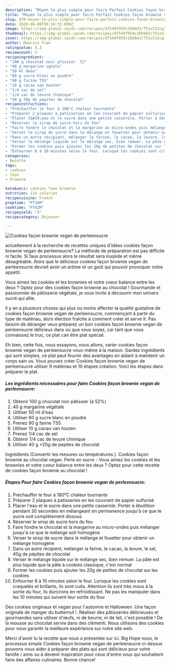 ```yaml
---
description: "Moyen le plus simple pour faire Parfait Cookies façon brownie vegan de perleensucre"
title: "Moyen le plus simple pour faire Parfait Cookies façon brownie vegan de perleensucre"
slug: 870-moyen-le-plus-simple-pour-faire-parfait-cookies-facon-brownie-vegan-de-perleensucre
date: 2020-06-09T09:19:33.099Z
image: https://img-global.cpcdn.com/recipes/d7549f959c26b9d3/751x532cq70/cookies-facon-brownie-vegan-de-perleensucre-photo-principale-de-la-recette.jpg
thumbnail: https://img-global.cpcdn.com/recipes/d7549f959c26b9d3/751x532cq70/cookies-facon-brownie-vegan-de-perleensucre-photo-principale-de-la-recette.jpg
cover: https://img-global.cpcdn.com/recipes/d7549f959c26b9d3/751x532cq70/cookies-facon-brownie-vegan-de-perleensucre-photo-principale-de-la-recette.jpg
author: Maurice Tran
ratingvalue: 4.3
reviewcount: 5
recipeingredient:
- "100 g chocolat noir ptissier  52"
- "40 g margarine vgtale"
- "50 ml deau"
- "60 g sucre blanc en poudre"
- "90 g farine T55"
- "10 g cacao van houten"
- "1/4 cac de sel"
- "1/4 cac de levure chimique"
- "40 g 20g de pepites de chocolat"
recipeinstructions:
- "Préchauffer le four à 180°C chaleur tournante"
- "Préparer 2 plaques à patisseries en les couvrant de papier sulfurisé"
- "Placer l&#39;eau et le sucre dans une petite casserole. Porter à ébullition pendant 30 secondes en mélangeant en permanence jusqu&#39;à ce que le sucre soit complètement dissous"
- "Réserver le sirop de sucre hors du feu"
- "Faire fondre le chocolat et la margarine au micro-ondes puis mélanger jusqu&#39;à ce que le mélange soit homogène"
- "Verser le sirop de sucre dans le mélange et fouetter pour obtenir un mélange homogène"
- "Dans un autre récipient, mélanger la farine, le cacao, la levure, le sel, 40g de pépites de chocolat"
- "Verser le mélange liquide sur le mélange sec, bien remuer. La pâte est plus liquide que la pâte à cookies classique, c&#39;est normal"
- "Former les cookies puis ajouter les 20g de petites de chocolat sur les cookies"
- "Enfourner 8 à 10 minutes selon le four. Lorsque les cookies sont craquelés et brillants, ils sont cuits. Attention ils sont très mous à la sortie du four, ils durcirons en refroidissant. Ne pas les manipuler dans les 10 minutes qui suivent leur sortie du four"
categories:
- Recette
tags:
- cookies
- faon
- brownie

katakunci: cookies faon brownie 
nutrition: 114 calories
recipecuisine: French
preptime: "PT36M"
cooktime: "PT42M"
recipeyield: "3"
recipecategory: Déjeuner

---
```



![Cookies façon brownie vegan de perleensucre](https://img-global.cpcdn.com/recipes/d7549f959c26b9d3/751x532cq70/cookies-facon-brownie-vegan-de-perleensucre-photo-principale-de-la-recette.jpg)

actuellement à la recherche de recettes uniques d'idées cookies façon brownie vegan de perleensucre? La méthode de préparation est pas difficile ni facile. Si faux processus alors le résultat sera insipide et même désagréable. Alors que le délicieux cookies façon brownie vegan de perleensucre devrait avoir un arôme et un goût qui pouvoir provoquer notre appétit.

Vous aimez les cookies et les brownies et votre coeur balance entre les deux ? Optez pour des cookies façon brownie au chocolat ! Gourmande et passionnée de pâtisserie végétale, je vous invite à découvrir mon univers sucré qui allie.

Il y en a plusieurs choses qui plus ou moins affecter la qualité gustative de cookies façon brownie vegan de perleensucre, commençant à partir du type de matériau, alors élection fraîche à comment créer et serve it. Pas besoin de déranger veux préparez un bon cookies façon brownie vegan de perleensucre délicieux dans où que vous soyez, car tant que vous connaissez le truc, ce plat can être plat spécial.


Eh bien, cette fois, nous essayons, nous allons, varier cookies façon brownie vegan de perleensucre vous-même à la maison. Gardez ingrédients qui sont simples, ce plat peut fournir des avantages en aidant à maintenir un corps sain us. Vous pouvez créer Cookies façon brownie vegan de perleensucre utiliser 9 matériau et 10 étapes création. Voici les étapes dans préparer le plat.

<!--inarticleads1-->

##### Les ingrédients nécessaires pour faire Cookies façon brownie vegan de perleensucre:

1. Obtenir 100 g chocolat noir pâtissier (à 52%)
1.  40 g margarine végétale
1. Utiliser 50 ml d&#39;eau
1. Utiliser 60 g sucre blanc en poudre
1. Prenez 90 g farine T55
1. Utiliser 10 g cacao van houten
1. Prenez 1/4 cac de sel
1. Obtenir 1/4 cac de levure chimique
1. Utiliser 40 g +20g de pepites de chocolat


Ingrédients (Convertir les mesures ou températures.). Cookies façon brownie au chocolat vegan. Perle en sucre - Vous aimez les cookies et les brownies et votre coeur balance entre les deux ? Optez pour cette recette de cookies façon brownie au chocolat ! 

<!--inarticleads2-->

##### Étapes Pour faire Cookies façon brownie vegan de perleensucre:

1. Préchauffer le four à 180°C chaleur tournante
1. Préparer 2 plaques à patisseries en les couvrant de papier sulfurisé
1. Placer l&#39;eau et le sucre dans une petite casserole. Porter à ébullition pendant 30 secondes en mélangeant en permanence jusqu&#39;à ce que le sucre soit complètement dissous
1. Réserver le sirop de sucre hors du feu
1. Faire fondre le chocolat et la margarine au micro-ondes puis mélanger jusqu&#39;à ce que le mélange soit homogène
1. Verser le sirop de sucre dans le mélange et fouetter pour obtenir un mélange homogène
1. Dans un autre récipient, mélanger la farine, le cacao, la levure, le sel, 40g de pépites de chocolat
1. Verser le mélange liquide sur le mélange sec, bien remuer. La pâte est plus liquide que la pâte à cookies classique, c&#39;est normal
1. Former les cookies puis ajouter les 20g de petites de chocolat sur les cookies
1. Enfourner 8 à 10 minutes selon le four. Lorsque les cookies sont craquelés et brillants, ils sont cuits. Attention ils sont très mous à la sortie du four, ils durcirons en refroidissant. Ne pas les manipuler dans les 10 minutes qui suivent leur sortie du four


Des cookies originaux et vegan pour l&#39;automne et Halloween. Une façon originale de manger du butternut !. Réaliser des pâtisseries délicieuses et gourmandes sans utiliser d&#39;œufs, ni de beurre, ni de lait, c&#39;est possible ! De la mousse au chocolat servie dans des clémenti. Nous utilisons des cookies pour vous garantir la meilleure expérience sur notre site web. 


Merci d'avoir lu la recette que nous a présentée sur ici. Big Hope nous, le processus simple Cookies façon brownie vegan de perleensucre ci-dessus pouvons vous aider à préparer des plats qui sont délicieux pour votre famille / amis ou à devenir inspiration pour ceux d'entre vous qui souhaitent faire des affaires culinaires. Bonne chance!
